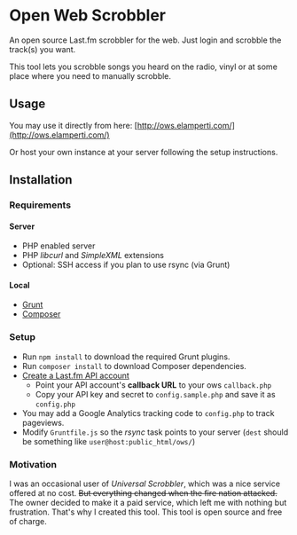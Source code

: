 # Open Web Scrobbler
An open source Last.fm scrobbler for the web. Just login and scrobble the track(s) you want.

This tool lets you scrobble songs you heard on the radio, vinyl or at some place where you need to manually scrobble.


## Usage
You may use it directly from here: [http://ows.elamperti.com/](http://ows.elamperti.com/)

Or host your own instance at your server following the setup instructions.


## Installation

### Requirements
#### Server
  * PHP enabled server 
  * PHP *libcurl* and *SimpleXML* extensions
  * Optional: SSH access if you plan to use rsync (via Grunt)

#### Local
  * [Grunt](http://gruntjs.com/)
  * [Composer](https://getcomposer.org/)


### Setup
  * Run `npm install` to download the required Grunt plugins.
  * Run `composer install` to download Composer dependencies.
  * [Create a Last.fm API account](http://www.last.fm/api/account/create) 
    * Point your API account's **callback URL** to your ows `callback.php`
    * Copy your API key and secret to `config.sample.php` and save it as `config.php`
  * You may add a Google Analytics tracking code to `config.php` to track pageviews.
  * Modify `Gruntfile.js` so the *rsync* task points to your server (`dest` should be something like `user@host:public_html/ows/`)


### Motivation
I was an occasional user of *Universal Scrobbler*, which was a nice service offered at no cost. ~~But everything changed when the fire nation attacked.~~
The owner decided to make it a paid service, which left me with nothing but frustration. That's why I created this tool. This tool is open source and free of charge.
